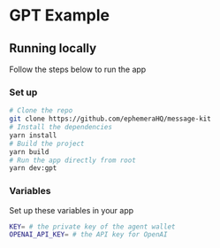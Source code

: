 # GPT Example

## Running locally

Follow the steps below to run the app

### Set up

```bash [cmd]
# Clone the repo
git clone https://github.com/ephemeraHQ/message-kit
# Install the dependencies
yarn install
# Build the project
yarn build
# Run the app directly from root
yarn dev:gpt
```

### Variables

Set up these variables in your app

```bash [cmd]
KEY= # the private key of the agent wallet
OPENAI_API_KEY= # the API key for OpenAI
```
